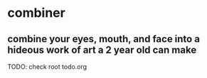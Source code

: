 # combiner
## combine your eyes, mouth, and face into a hideous work of art a 2 year old can make

TODO: check root todo.org
